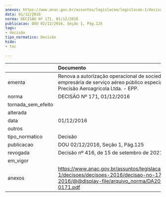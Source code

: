 ```yaml
---
anexos: https://www.anac.gov.br/assuntos/legislacao/legislacao-1/decisoes/decisoes-2016/decisao-no-171-01-12-2016/@@display-file/arquivo_norma/DA2016-0171.pdf
data: 01/12/2016
norma: DECISÃO Nº 171, 01/12/2016
publicacao: DOU 02/12/2016, Seção 1, Pág.125
tags:
- decisão
tipo_normatico: Decisão
hide: 
- toc 
 
---
```


|                    | Documento                                                                                                                                              |
|:-------------------|:-------------------------------------------------------------------------------------------------------------------------------------------------------|
| ementa             | Renova a autorização operacional de sociedade empresária de serviço aéreo público especializado - Precisão Aeroagrícola Ltda. - EPP.                   |
| norma              | DECISÃO Nº 171, 01/12/2016                                                                                                                             |
| tornada_sem_efeito |                                                                                                                                                        |
| alterada           |                                                                                                                                                        |
| data               | 01/12/2016                                                                                                                                             |
| outros             |                                                                                                                                                        |
| tipo_normatico     | Decisão                                                                                                                                                |
| publicacao         | DOU 02/12/2016, Seção 1, Pág.125                                                                                                                       |
| revogada           | Decisão nº 416, de 15 de setembro de 2021.                                                                                                             |
| em_vigor           |                                                                                                                                                        |
| anexos             | https://www.anac.gov.br/assuntos/legislacao/legislacao-1/decisoes/decisoes-2016/decisao-no-171-01-12-2016/@@display-file/arquivo_norma/DA2016-0171.pdf |